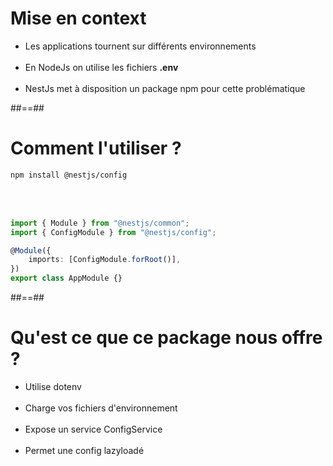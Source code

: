 # Mise en context

-   Les applications tournent sur différents environnements <br/><br/>
-   En NodeJs on utilise les fichiers **.env** <br/><br/>
-   NestJs met à disposition un package npm pour cette problématique

##==##

<!-- .slide: class="with-code inconsolata" -->

# Comment l'utiliser ?

```bash
npm install @nestjs/config
```

<!-- .element: class="big-code" -->

<br/><br/>

```typescript
import { Module } from "@nestjs/common";
import { ConfigModule } from "@nestjs/config";

@Module({
    imports: [ConfigModule.forRoot()],
})
export class AppModule {}
```

<!-- .element: class="medium-code" -->

##==##

# Qu'est ce que ce package nous offre ?

-   Utilise dotenv <br/><br/>
-   Charge vos fichiers d'environnement <br/><br/>
-   Expose un service ConfigService <br/><br/>
-   Permet une config lazyloadé
